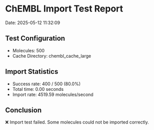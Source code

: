# ChEMBL Import Test Report

Date: 2025-05-12 11:32:09

## Test Configuration

- Molecules: 500
- Cache Directory: chembl_cache_large

## Import Statistics

- Success rate: 400 / 500 (80.0%)
- Total time: 0.00 seconds
- Import rate: 4519.59 molecules/second

## Conclusion

❌ Import test failed. Some molecules could not be imported correctly.
